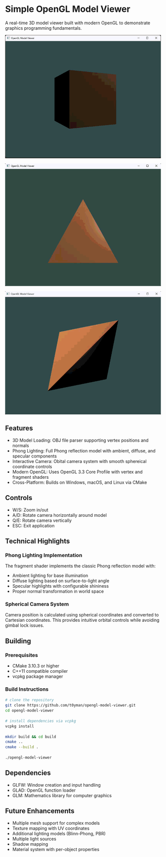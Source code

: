 
# Simple OpenGL Model Viewer

A real-time 3D model viewer built with modern OpenGL to demonstrate graphics programming fundamentals.

![Cube Demo](docs/cube_demo.gif)

![Pyramid Demo](docs/pyramid_demo.gif)

![Tetrahedron Demo](docs/tetrahedron_demo.gif)

## Features

- 3D Model Loading: OBJ file parser supporting vertex positions and normals
- Phong Lighting: Full Phong reflection model with ambient, diffuse, and specular components
- Interactive Camera: Obital camera system with smooth sphereical coordinate controls
- Modern OpenGL: Uses OpenGL 3.3 Core Profile with vertex and fragment shaders
- Cross-Platform: Builds on Windows, macOS, and Linux via CMake

## Controls

- W/S: Zoom in/out
- A/D: Rotate camera horizontally around model
- Q/E: Rotate camera vertically
- ESC: Exit application

## Technical Highlights

### Phong Lighting Implementation

The fragment shader implements the classic Phong reflection model with:
- Ambient lighting for base illumination
- Diffuse lighting based on surface-to-light angle
- Specular highlights with configurable shininess
- Proper normal transformation in world space

### Spherical Camera System

Camera position is calculated using spherical coordinates and converted to Cartesian coordinates. This provides intuitive orbital controls while avoiding gimbal lock issues.

## Building

### Prerequisites

- CMake 3.10.3 or higher
- C++11 compatible compiler
- vcpkg package manager

### Build Instructions

```bash
# clone the repository
git clone https://github.com/t0yman/opengl-model-viewer.git
cd opengl-model-viewer

# install dependencies via vcpkg
vcpkg install

mkdir build && cd build
cmake ..
cmake --build .

./opengl-model-viewer
```

## Dependencies

- GLFW: Window creation and input handling
- GLAD: OpenGL function loader
- GLM: Mathematics library for computer graphics

## Future Enhancements

- Multiple mesh support for complex models
- Texture mapping with UV coordinates
- Additional lighting models (Blinn-Phong, PBR)
- Multiple light sources
- Shadow mapping
- Material system with per-object properties